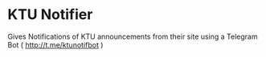 # KTU Notifier

Gives Notifications of KTU announcements from their site using a Telegram Bot ( http://t.me/ktunotifbot )